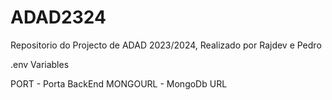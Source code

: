# ADAD2324
Repositorio do Projecto de ADAD 2023/2024, Realizado por Rajdev e Pedro

.env Variables

PORT - Porta BackEnd
MONGOURL - MongoDb URL
